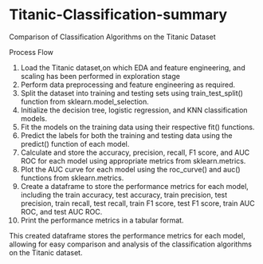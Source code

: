 # Titanic-Classification-summary
Comparison of Classification Algorithms on the Titanic Dataset

Process Flow
1. Load the Titanic dataset,on which EDA and feature engineering, and scaling has been performed in exploration stage 
2. Perform data preprocessing and feature engineering as required.
3. Split the dataset into training and testing sets using train_test_split() function from sklearn.model_selection.
4. Initialize the decision tree, logistic regression, and KNN classification models.
5. Fit the models on the training data using their respective fit() functions.
6. Predict the labels for both the training and testing data using the predict() function of each model.
7. Calculate and store the accuracy, precision, recall, F1 score, and AUC ROC for each model using appropriate metrics from sklearn.metrics.
8. Plot the AUC curve for each model using the roc_curve() and auc() functions from sklearn.metrics.
9. Create a dataframe to store the performance metrics for each model, including the train accuracy, test accuracy, train precision, test precision, train recall, test recall, train F1 score, test F1 score, train AUC ROC, and test AUC ROC.
10. Print the performance metrics in a tabular format.


This created dataframe stores the performance metrics for each model, allowing for easy comparison and analysis of the classification algorithms on the Titanic dataset.
